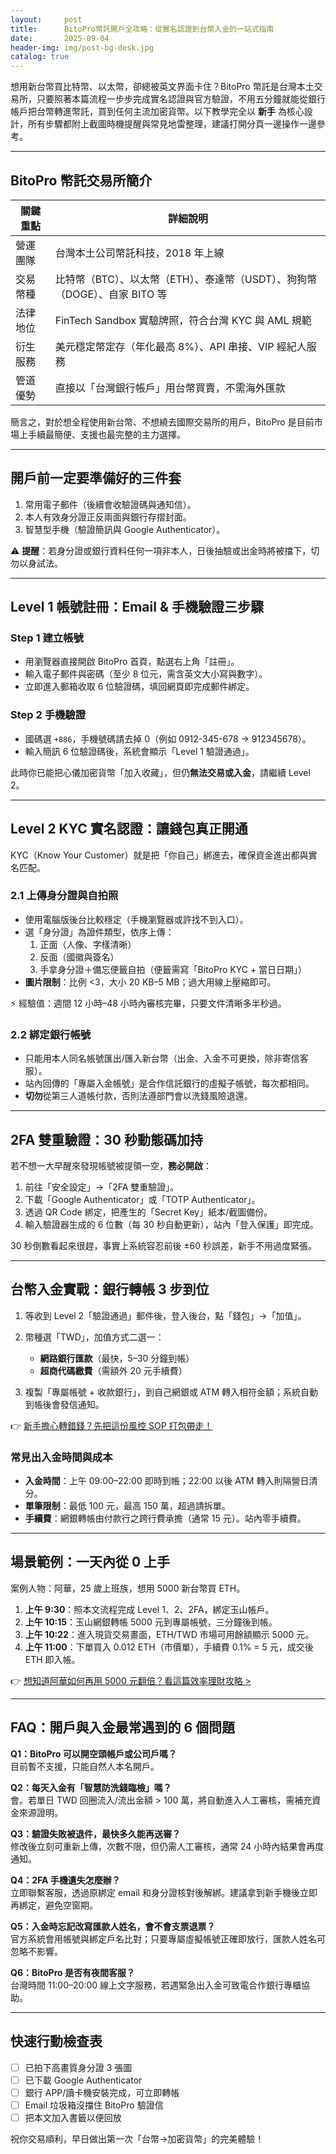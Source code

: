 ```yaml
---
layout:     post
title:      BitoPro幣託開戶全攻略：從實名認證到台幣入金的一站式指南
date:       2025-09-04
header-img: img/post-bg-desk.jpg
catalog: true
---
```


想用新台幣買比特幣、以太幣，卻總被英文界面卡住？BitoPro 幣託是台灣本土交易所，只要照著本篇流程一步步完成實名認證與官方驗證，不用五分鐘就能從銀行帳戶把台幣轉進幣託，買到任何主流加密貨幣。以下教學完全以 **新手** 為核心設計，所有步驟都附上截圖時機提醒與常見地雷整理，建議打開分頁一邊操作一邊參考。

---

## BitoPro 幣託交易所簡介

| 關鍵重點 | 詳細說明 |
|---|---|
| 營運團隊 | 台灣本土公司幣託科技，2018 年上線 |
| 交易幣種 | 比特幣（BTC）、以太幣（ETH）、泰達幣（USDT）、狗狗幣（DOGE）、自家 BITO 等 |
| 法律地位 | FinTech Sandbox 實驗牌照，符合台灣 KYC 與 AML 規範 |
| 衍生服務 | 美元穩定幣定存（年化最高 8%）、API 串接、VIP 經紀人服務 |
| 管道優勢 | 直接以「台灣銀行帳戶」用台幣買賣，不需海外匯款 |

簡言之，對於想全程使用新台幣、不想繞去國際交易所的用戶，BitoPro 是目前市場上手續最簡便、支援也最完整的主力選擇。

---

## 開戶前一定要準備好的三件套

1. 常用電子郵件（後續會收驗證碼與通知信）。
2. 本人有效身分證正反兩面與銀行存摺封面。
3. 智慧型手機（驗證簡訊與 Google Authenticator）。

 ⚠ **提醒**：若身分證或銀行資料任何一項非本人，日後抽驗或出金時將被擋下，切勿以身試法。

---

## Level 1 帳號註冊：Email & 手機驗證三步驟

### Step 1 建立帳號
- 用瀏覽器直接開啟 BitoPro 首頁，點選右上角「註冊」。  
- 輸入電子郵件與密碼（至少 8 位元，需含英文大小寫與數字）。  
- 立即進入郵箱收取 6 位驗證碼，填回網頁即完成郵件綁定。

### Step 2 手機驗證
- 國碼選 `+886`，手機號碼請去掉 0（例如 0912-345-678 → 912345678）。  
- 輸入簡訊 6 位驗證碼後，系統會顯示「Level 1 驗證通過」。

此時你已能把心儀加密貨幣「加入收藏」，但仍**無法交易或入金**，請繼續 Level 2。

---

## Level 2 KYC 實名認證：讓錢包真正開通

KYC（Know Your Customer）就是把「你自己」綁進去，確保資金進出都與實名匹配。

### 2.1 上傳身分證與自拍照
- 使用電腦版後台比較穩定（手機瀏覽器或許找不到入口）。  
- 選「身分證」為證件類型，依序上傳：
  1. 正面（人像、字樣清晰）
  2. 反面（國徽與簽名）
  3. 手拿身分證＋備忘便籤自拍（便籤需寫「BitoPro KYC + 當日日期」）  
- **圖片限制**：比例 <3，大小 20 KB–5 MB；過大用線上壓縮即可。

⚡ 經驗值：週間 12 小時–48 小時內審核完畢，只要文件清晰多半秒過。

### 2.2 綁定銀行帳號
- 只能用本人同名帳號匯出/匯入新台幣（出金、入金不可更換，除非寄信客服）。  
- 站內回傳的「專屬入金帳號」是合作信託銀行的虛擬子帳號，每次都相同。  
- **切勿**從第三人道帳付款，否則法遵部門會以洗錢風險退還。

---

## 2FA 雙重驗證：30 秒動態碼加持

若不想一大早醒來發現帳號被提領一空，**務必開啟**：

1. 前往「安全設定」→「2FA 雙重驗證」。  
2. 下載「Google Authenticator」或「TOTP Authenticator」。  
3. 透過 QR Code 綁定，把產生的「Secret Key」紙本/截圖備份。  
4. 輸入驗證器生成的 6 位數（每 30 秒自動更新），站內「登入保護」即完成。

30 秒倒數看起來很趕，事實上系統容忍前後 ±60 秒誤差，新手不用過度緊張。

---

## 台幣入金實戰：銀行轉帳 3 步到位

1. 等收到 Level 2「驗證通過」郵件後，登入後台，點「錢包」→「加值」。  
2. 幣種選「TWD」，加值方式二選一：
   - **網路銀行匯款**（最快，5–30 分鐘到帳）  
   - **超商代碼繳費**（需額外 20 元手續費）  

3. 複製「專屬帳號 + 收款銀行」，到自己網銀或 ATM 轉入相符金額；系統自動到帳後會發信通知。

👉 [新手擔心轉錯錢？先把這份風控 SOP 打包帶走！](https://okxdog.com/)

### 常見出入金時間與成本

- **入金時間**：上午 09:00–22:00 即時到帳；22:00 以後 ATM 轉入則隔營日清分。  
- **單筆限制**：最低 100 元，最高 150 萬，超過請拆單。  
- **手續費**：網銀轉帳由付款行之跨行費承擔（通常 15 元）。站內零手續費。  

---

## 場景範例：一天內從 0 上手

案例人物：阿華，25 歲上班族，想用 5000 新台幣買 ETH。

1. **上午 9:30**：照本文流程完成 Level 1、2、2FA，綁定玉山帳戶。  
2. **上午 10:15**：玉山網銀轉帳 5000 元到專屬帳號，三分鐘後到帳。  
3. **上午 10:22**：進入現貨交易畫面，ETH/TWD 市場可用餘額顯示 5000 元。  
4. **上午 11:00**：下單買入 0.012 ETH（市價單），手續費 0.1% = 5 元，成交後 ETH 即入帳。

👉 [想知道阿華如何再用 5000 元翻倍？看這篇效率理財攻略 >](https://okxdog.com/)

---

## FAQ：開戶與入金最常遇到的 6 個問題

**Q1：BitoPro 可以開空頭帳戶或公司戶嗎？**  
目前暫不支援，只能自然人本名開戶。

**Q2：每天入金有「智慧防洗錢臨檢」嗎？**  
會。若單日 TWD 回圈流入/流出金額 > 100 萬，將自動進入人工審核，需補充資金來源證明。

**Q3：驗證失敗被退件，最快多久能再送審？**  
修改後立刻可重新上傳，次數不限，但仍需人工審核，通常 24 小時內結果會再度通知。

**Q4：2FA 手機遺失怎麼辦？**  
立即聯繫客服，透過原綁定 email 和身分證核對後解綁。建議拿到新手機後立即再綁定，避免空窗期。

**Q5：入金時忘記改寫匯款人姓名，會不會支票退票？**  
官方系統會用帳號與綁定戶名比對；只要專屬虛擬帳號正確即放行，匯款人姓名可忽略不影響。

**Q6：BitoPro 是否有夜間客服？**  
台灣時間 11:00–20:00 線上文字服務，若遇緊急出入金可致電合作銀行專櫃協助。

---

## 快速行動檢查表

- [ ] 已拍下高畫質身分證 3 張圖  
- [ ] 已下載 Google Authenticator  
- [ ] 銀行 APP/讀卡機安裝完成，可立即轉帳  
- [ ] Email 垃圾箱沒擋住 BitoPro 驗證信  
- [ ] 把本文加入書籤以便回放

祝你交易順利，早日做出第一次「台幣→加密貨幣」的完美體驗！